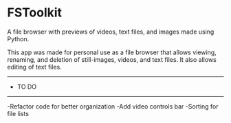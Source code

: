 # FSToolkit
A file browser with previews of videos, text files, and images made using Python.

This app was made for personal use as a file browser that allows viewing, renaming, and deletion of still-images, videos, and text files. It also allows editing of text files.


*************
* TO DO
*************
-Refactor code for better organization
-Add video controls bar
-Sorting for file lists

